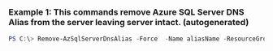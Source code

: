 ### Example 1: This commands remove Azure SQL Server DNS Alias from the server leaving server intact. (autogenerated)
```powershell
PS C:\> Remove-AzSqlServerDnsAlias -Force  -Name aliasName -ResourceGroupName rg -ServerName serverName
```

